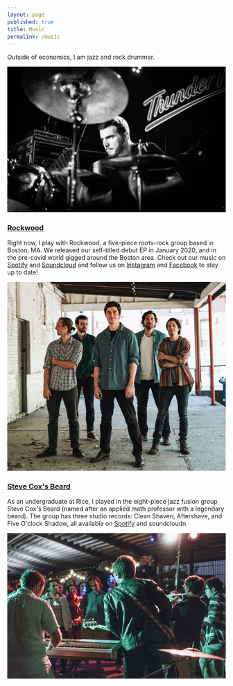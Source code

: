 ```yaml
---
layout: page
published: true
title: Music
permalink: /music
---
```


Outside of economics, I am jazz and rock drummer.

![drums1](/images/drums1.jpg)

### [Rockwood](https://www.rockwoodtheband.com)
Right now, I play with Rockwood, a five-piece roots-rock group based in Boston, MA. We released our self-titled debut EP in January 2020, and in the pre-covid world gigged around the Boston area. Check out our music on [Spotify](https://www.spotify.com/rockwoodtheband/) and [Soundcloud](https://www.soundcloud.com/rockwoodtheband/) and follow us on [Instagram](https://www.instagram.com/rockwoodtheband/) and [Facebook](https://www.facebook.com/rockwoodtheband/) to stay up to date!

![rockwood](/images/rw1.jpg)

### [Steve Cox's Beard](https://soundcloud.com/stevecoxsbeard)
As an undergraduate at Rice, I played in the eight-piece jazz fusion group Steve Cox's Beard (named after an applied math professor with a legendary beard). The group has three studio records: Clean Shaven, Aftershave, and Five O'clock Shadow, all available on [Spotify](https://www.spotify.com/steveoxsbeard/) and  soundcloudn 

![scb](/images/scb1.jpg)

